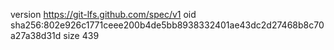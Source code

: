 version https://git-lfs.github.com/spec/v1
oid sha256:802e926c1771ceee200b4de5bb8938332401ae43dc2d27468b8c70a27a38d31d
size 439
